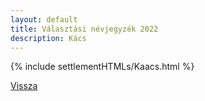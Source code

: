 ```yaml
---
layout: default
title: Választási névjegyzék 2022
description: Kács
---
```


{% include settlementHTMLs/Kaacs.html %}

[Vissza](./)